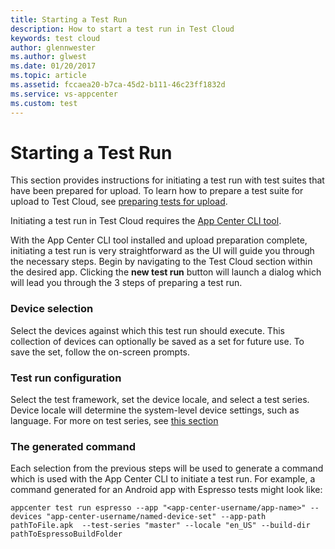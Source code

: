 ```yaml
---
title: Starting a Test Run
description: How to start a test run in Test Cloud
keywords: test cloud
author: glennwester
ms.author: glwest
ms.date: 01/20/2017
ms.topic: article
ms.assetid: fccaea20-b7ca-45d2-b111-46c23ff1832d
ms.service: vs-appcenter
ms.custom: test
---
```


# Starting a Test Run

This section provides instructions for initiating a test run with test suites that have been prepared for upload. To learn how to prepare a test suite for upload to Test Cloud, see [preparing tests for upload](~/test-cloud/preparing-for-upload/index.md).

Initiating a test run in Test Cloud requires the [App Center CLI tool](~/cli/index.md).

With the App Center CLI tool installed and upload preparation complete, initiating a test run is very straightforward as the UI will guide you through the necessary steps. Begin by navigating to the Test Cloud section within the desired app. Clicking the **new test run** button will launch a dialog which will lead you through the 3 steps of preparing a test run.

### Device selection
Select the devices against which this test run should execute. This collection of devices can optionally be saved as a set for future use. To save the set, follow the on-screen prompts.

### Test run configuration
Select the test framework, set the device locale, and select a test series. Device locale will determine the system-level device settings, such as language. For more on test series, see [this section](~/test-cloud/core-concepts.md)

### The generated command
Each selection from the previous steps will be used to generate a command which is used with the App Center CLI to initiate a test run. For example, a command generated for an Android app with Espresso tests might look like:

```
appcenter test run espresso --app "<app-center-username/app-name>" --devices "app-center-username/named-device-set" --app-path pathToFile.apk  --test-series "master" --locale "en_US" --build-dir pathToEspressoBuildFolder
```
